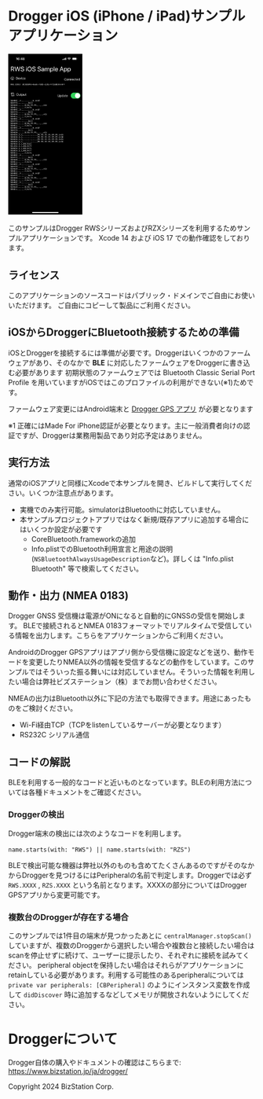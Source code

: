 #  Drogger iOS (iPhone / iPad)サンプルアプリケーション

<img src="screenshot.png" width="30%">

このサンプルはDrogger RWSシリーズおよびRZXシリーズを利用するためサンプルアプリケーションです。
Xcode 14 および iOS 17 での動作確認をしております。

## ライセンス
このアプリケーションのソースコードはパブリック・ドメインでご自由にお使いいただけます。
ご自由にコピーして製品にご利用ください。

## iOSからDroggerにBluetooth接続するための準備
iOSとDroggerを接続するには準備が必要です。Droggerはいくつかのファームウェアがあり、そのなかで **BLE** に対応したファームウェアをDroggerに書き込む必要があります
初期状態のファームウェアでは Bluetooth Classic Serial Port Profile を用いていますがiOSではこのプロファイルの利用ができない(※1)ためです。

ファームウェア変更にはAndroid端末と [Drogger GPS アプリ](https://play.google.com/store/apps/details?id=jp.bizstation.drgps&hl=ja) が必要となります

※1 正確にはMade For iPhone認証が必要となります。主に一般消費者向けの認証ですが、Droggerは業務用製品であり対応予定はありません。

## 実行方法
通常のiOSアプリと同様にXcodeで本サンプルを開き、ビルドして実行してください。いくつか注意点があります。

- 実機でのみ実行可能。simulatorはBluetoothに対応していません。
- 本サンプルプロジェクトアプリではなく新規/既存アプリに追加する場合にはいくつか設定が必要です
  - CoreBluetooth.frameworkの追加
  - Info.plistでのBluetooth利用宣言と用途の説明 (`NSBluetoothAlwaysUsageDescription`など)。詳しくは "Info.plist Bluetooth" 等で検索してください。
  
  
## 動作・出力 (NMEA 0183)
Drogger GNSS 受信機は電源がONになると自動的にGNSSの受信を開始します。
BLEで接続されるとNMEA 0183フォーマットでリアルタイムで受信している情報を出力します。こちらをアプリケーションからご利用ください。

AndroidのDrogger GPSアプリはアプリ側から受信機に設定などを送り、動作モードを変更したりNMEA以外の情報を受信するなどの動作をしています。このサンプルではそういった振る舞いには対応していません。そういった情報を利用したい場合は弊社ビズステーション（株）までお問い合わせください。

NMEAの出力はBluetooth以外に下記の方法でも取得できます。用途にあったものをご検討ください。

- Wi-Fi経由TCP（TCPをlistenしているサーバーが必要となります）
- RS232C シリアル通信

## コードの解説
BLEを利用する一般的なコードと近いものとなっています。BLEの利用方法については各種ドキュメントをご確認ください。


### Droggerの検出

Drogger端末の検出には次のようなコードを利用します。

`name.starts(with: "RWS") || name.starts(with: "RZS")`

BLEで検出可能な機器は弊社以外のものも含めてたくさんあるのですがそのなかからDroggerを見つけるにはPeripheralの名前で判定します。Droggerでは必ず `RWS.XXXX` , `RZS.XXXX` という名前となります。XXXXの部分についてはDrogger GPSアプリから変更可能です。

### 複数台のDroggerが存在する場合
このサンプルでは1件目の端末が見つかったあとに `centralManager.stopScan()` していますが、複数のDroggerから選択したい場合や複数台と接続したい場合はscanを停止せずに続けて、ユーザーに提示したり、それぞれに接続を試みてください。
peripheral objectを保持したい場合はそれらがアプリケーションにretainしている必要があります。利用する可能性のあるperipheralについては `private var peripherals: [CBPeripheral]` のようにインスタンス変数を作成して `didDiscover` 時に追加するなどしてメモリが開放されないようにしてください。

# Droggerについて
Drogger自体の購入やドキュメントの確認はこちらまで: https://www.bizstation.jp/ja/drogger/

Copyright 2024 BizStation Corp.
